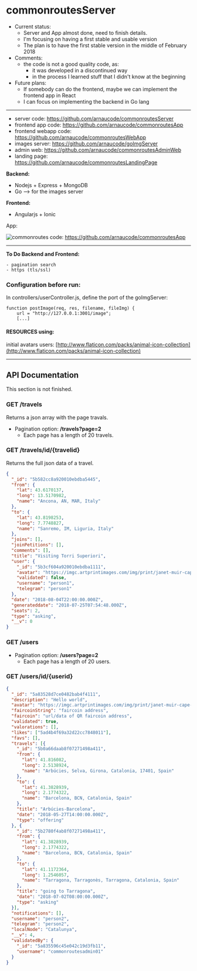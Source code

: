 # commonroutesServer

- Current status:
    - Server and App almost done, need to finish details.
    - I'm focusing on having a first stable and usable version
    - The plan is to have the first stable version in the middle of February 2018
- Comments:
  - the code is not a good quality code, as:
    - it was developed in a discontinued way
    - in the process I learned stuff that I didn't know at the beginning
- Future plans:
  - If somebody can do the frontend, maybe we can implement the frontend app in React
  - I can focus on implementing the backend in Go lang

---

- server code: https://github.com/arnaucode/commonroutesServer
- frontend app code: https://github.com/arnaucode/commonroutesApp
- frontend webapp code: https://github.com/arnaucode/commonroutesWebApp
- images server: https://github.com/arnaucode/goImgServer
- admin web: https://github.com/arnaucode/commonroutesAdminWeb
- landing page: https://github.com/arnaucode/commonroutesLandingPage

**Backend:**

- Nodejs + Express + MongoDB
- Go --> for the images server

**Frontend:**

- Angularjs + Ionic



App:

![commonroutes](https://raw.githubusercontent.com/arnaucode/commonroutesApp/master/commonroutes.png "commonroutes")
code: https://github.com/arnaucode/commonroutesApp

---


**To Do Backend and Frontend:**
```
- pagination search
- https (tls/ssl)
```

### Configuration before run:
In controllers/userController.js, define the port of the goImgServer:
```
function postImage(req, res, filename, fileImg) {
    url = "http://127.0.0.1:3001/image";
    [...]
```

#### RESOURCES using:

initial avatars users: [http://www.flaticon.com/packs/animal-icon-collection](http://www.flaticon.com/packs/animal-icon-collection)


---

## API Documentation
This section is not finished.

### GET /travels
Returns a json array with the page travals.
- Pagination option: **/travels?page=2**
    - Each page has a length of 20 travels.

### GET /travels/id/{travelid}
Returns the full json data of a travel.
```json
{
  "_id": "5b582cc8a920010ebdba5445",
  "from": {
    "lat": 43.6170137,
    "long": 13.5170982,
    "name": "Ancona, AN, MAR, Italy"
  },
  "to": {
    "lat": 43.8198253,
    "long": 7.7748827,
    "name": "Sanremo, IM, Liguria, Italy"
  },
  "joins": [],
  "joinPetitions": [],
  "comments": [],
  "title": "Visiting Torri Superiori",
  "user": {
    "_id": "5b3cf604a920010ebdba1111",
    "avatar": "https://imgc.artprintimages.com/img/print/janet-muir-cape-washington-antarctica-adelie-penguin-walks-forward_u-l-pyoufg0.jpg",
    "validated": false,
    "username": "person1",
    "telegram": "person1"
  },
  "date": "2018-08-04T22:00:00.000Z",
  "generateddate": "2018-07-25T07:54:48.000Z",
  "seats": 2,
  "type": "asking",
  "__v": 0
}
```
### GET /users

- Pagination option: **/users?page=2**
    - Each page has a length of 20 users.

### GET /users/id/{userid}

```json
{
  "_id": "5a83528d7ce0482bab4f4111",
  "description": "Hello world",
  "avatar": "https://imgc.artprintimages.com/img/print/janet-muir-cape-washington-antarctica-adelie-penguin-walks-forward_u-l-pyoufg0.jpg",
  "faircoinString": "faircoin address",
  "faircoin": "url/data of QR faircoin address",
  "validated": true,
  "valorations": [],
  "likes": ["5ad4b4f69a32d22cc7848011"],
  "favs": [],
  "travels": [{
    "_id": "5b0a66daab8f07271498a411",
    "from": {
      "lat": 41.816082,
      "long": 2.5138924,
      "name": "Arbúcies, Selva, Girona, Catalonia, 17401, Spain"
    },
    "to": {
      "lat": 41.3828939,
      "long": 2.1774322,
      "name": "Barcelona, BCN, Catalonia, Spain"
    },
    "title": "Arbúcies-Barcelona",
    "date": "2018-05-27T14:00:00.000Z",
    "type": "offering"
  }, {
    "_id": "5b2780f4ab8f07271498a411",
    "from": {
      "lat": 41.3828939,
      "long": 2.1774322,
      "name": "Barcelona, BCN, Catalonia, Spain"
    },
    "to": {
      "lat": 41.1172364,
      "long": 1.2546057,
      "name": "Tarragona, Tarragonès, Tarragona, Catalonia, Spain"
    },
    "title": "going to Tarragona",
    "date": "2018-07-02T08:00:00.000Z",
    "type": "asking"
  }],
  "notifications": [],
  "username": "person2",
  "telegram": "person2",
  "localNode": "Catalunya",
  "__v": 4,
  "validatedBy": {
    "_id": "5a835596c45e042c19d3fb11",
    "username": "commonroutesadmin01"
  }
}
```
